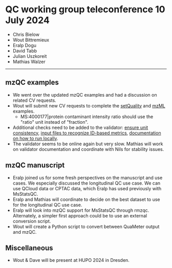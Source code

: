 # QC working group teleconference 10 July 2024

- Chris Bielow
- Wout Bittremieux
- Eralp Dogu
- David Tabb
- Julian Uszkoreit
- Mathias Walzer

---

## mzQC examples

- We went over the updated mzQC examples and had a discussion on related CV requests.
- Wout will submit new CV requests to complete the [setQuality](https://github.com/HUPO-PSI/mzQC/pull/219) and [mzML](https://github.com/HUPO-PSI/mzQC/pull/228) examples.
    - MS:4000177|protein contaminant intensity ratio should use the "ratio" unit instead of "fraction".
- Additional checks need to be added to the validator: [ensure unit consistency](https://github.com/MS-Quality-Hub/pymzqc/issues/42), [input files to recognize ID-based metrics](https://github.com/MS-Quality-Hub/pymzqc/issues/43), [documentation on how to run locally](https://github.com/MS-Quality-Hub/pymzqc/issues/44).
- The validator seems to be online again but very slow. Mathias will work on validator documentation and coordinate with Nils for stability issues.

## mzQC manuscript

- Eralp joined us for some fresh perspectives on the manuscript and use cases. We especially discussed the longitudinal QC use case. We can use QCloud data or CPTAC data, which Eralp has used previously with MsStatsQC.
- Eralp and Mathias will coordinate to decide on the best dataset to use for the longitudinal QC use case.
- Eralp will look into mzQC support for MsStatsQC through rmzqc. Alternately, a simpler first approach could be to use an external conversion script.
- Wout will create a Python script to convert between QuaMeter output and mzQC.

## Miscellaneous

- Wout & Dave will be present at HUPO 2024 in Dresden.
